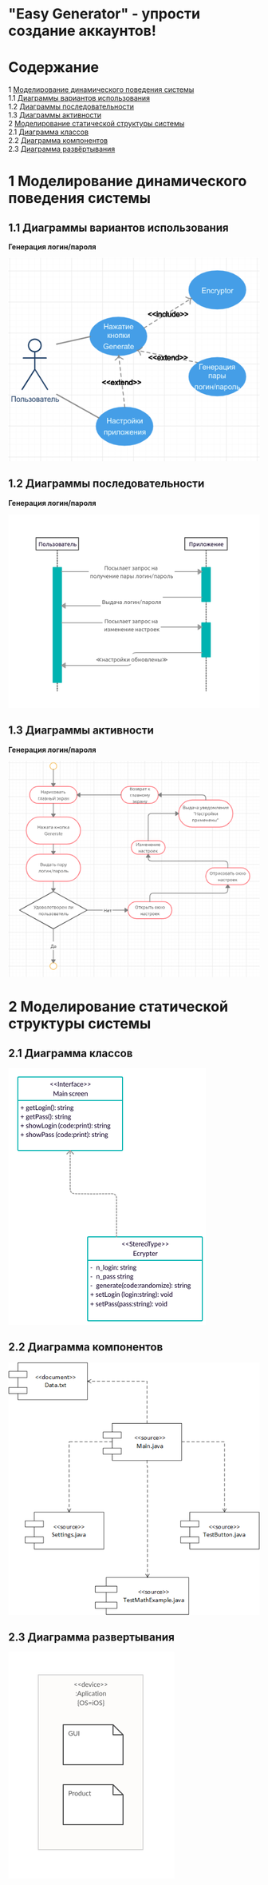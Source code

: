 # "Easy Generator" - упрости создание аккаунтов!

# Содержание
1 [Моделирование динамического поведения системы](#intro)<br>
1.1 [Диаграммы вариантов использования](#variatives) <br>
1.2 [Диаграммы последовательности](#sequence)  <br>
1.3 [Диаграммы активности](#activity)    <br>
2 [Моделирование статической структуры системы](#model)  <br>
2.1 [Диаграмма классов](#class)  <br>
2.2 [Диаграмма компонентов](#components)  <br>
2.3 [Диаграмма развёртывания](#deployment)  <br>

<a name="intro"/>

# 1 Моделирование динамического поведения системы

## 1.1 Диаграммы вариантов использования

**Генерация логин/пароля**

![Генерация](/Images/variatives.png) 

<a name="variatives"/>

## 1.2 Диаграммы последовательности

**Генерация логин/пароля**

![Генерация](/Images/sequence.png)  

<a name="activity"/>

## 1.3 Диаграммы активности

**Генерация логин/пароля**

![Генерация](/Images/activities.png)  

<a name="model"/>

# 2 Моделирование статической структуры системы

<a name="class"/>

## 2.1 Диаграмма классов

![Диаграмма классов](/Images/classes.png)

<a name="components"/>

## 2.2 Диаграмма компонентов

![Диаграмма компонентов](/Images/components.png)

<a name="deployment"/>

## 2.3 Диаграмма развертывания

![Диаграмма развертывания](/Images/deployment.png)
